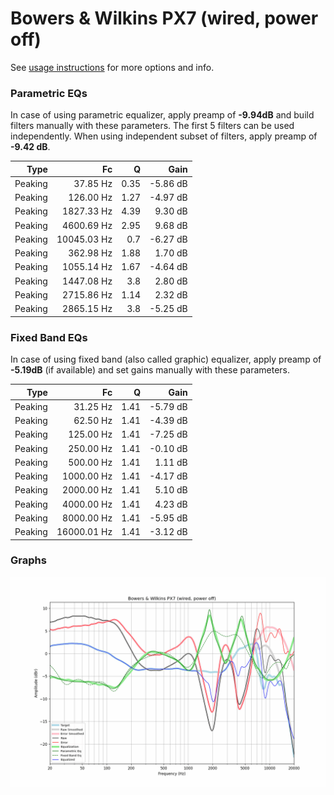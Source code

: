 # Bowers & Wilkins PX7 (wired, power off)
See [usage instructions](https://github.com/jaakkopasanen/AutoEq#usage) for more options and info.

### Parametric EQs
In case of using parametric equalizer, apply preamp of **-9.94dB** and build filters manually
with these parameters. The first 5 filters can be used independently.
When using independent subset of filters, apply preamp of **-9.42 dB**.

| Type    | Fc          |    Q | Gain     |
|--------:|------------:|-----:|---------:|
| Peaking | 37.85 Hz    | 0.35 | -5.86 dB |
| Peaking | 126.00 Hz   | 1.27 | -4.97 dB |
| Peaking | 1827.33 Hz  | 4.39 | 9.30 dB  |
| Peaking | 4600.69 Hz  | 2.95 | 9.68 dB  |
| Peaking | 10045.03 Hz | 0.7  | -6.27 dB |
| Peaking | 362.98 Hz   | 1.88 | 1.70 dB  |
| Peaking | 1055.14 Hz  | 1.67 | -4.64 dB |
| Peaking | 1447.08 Hz  | 3.8  | 2.80 dB  |
| Peaking | 2715.86 Hz  | 1.14 | 2.32 dB  |
| Peaking | 2865.15 Hz  | 3.8  | -5.25 dB |

### Fixed Band EQs
In case of using fixed band (also called graphic) equalizer, apply preamp of **-5.19dB**
(if available) and set gains manually with these parameters.

| Type    | Fc          |    Q | Gain     |
|--------:|------------:|-----:|---------:|
| Peaking | 31.25 Hz    | 1.41 | -5.79 dB |
| Peaking | 62.50 Hz    | 1.41 | -4.39 dB |
| Peaking | 125.00 Hz   | 1.41 | -7.25 dB |
| Peaking | 250.00 Hz   | 1.41 | -0.10 dB |
| Peaking | 500.00 Hz   | 1.41 | 1.11 dB  |
| Peaking | 1000.00 Hz  | 1.41 | -4.17 dB |
| Peaking | 2000.00 Hz  | 1.41 | 5.10 dB  |
| Peaking | 4000.00 Hz  | 1.41 | 4.23 dB  |
| Peaking | 8000.00 Hz  | 1.41 | -5.95 dB |
| Peaking | 16000.01 Hz | 1.41 | -3.12 dB |

### Graphs
![](./Bowers%20&%20Wilkins%20PX7%20(wired,%20power%20off).png)